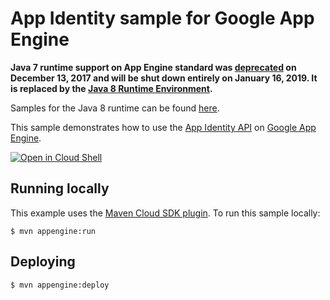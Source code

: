 # App Identity sample for Google App Engine

**Java 7 runtime support on App Engine standard was [deprecated](https://cloud.google.com/appengine/docs/deprecations/java7) on
December 13, 2017 and will be shut down entirely on January 16, 2019. It is replaced by the
[Java 8 Runtime Environment](https://cloud.google.com/appengine/docs/standard/java/runtime-java8).**

Samples for the Java 8 runtime can be found [here](/appengine-java8).

This sample demonstrates how to use the [App Identity API][appid] on [Google App
Engine][ae-docs].

<a href="https://console.cloud.google.com/cloudshell/open?git_repo=https://github.com/GoogleCloudPlatform/java-docs-samples&page=editor&open_in_editor=appengine/appidentity/README.md">
<img alt="Open in Cloud Shell" src ="http://gstatic.com/cloudssh/images/open-btn.png"></a>

[appid]: https://cloud.google.com/appengine/docs/java/appidentity/
[ae-docs]: https://cloud.google.com/appengine/docs/java/

## Running locally
This example uses the
[Maven Cloud SDK plugin](https://cloud.google.com/appengine/docs/java/tools/using-maven).
To run this sample locally:

    $ mvn appengine:run

## Deploying

    $ mvn appengine:deploy
